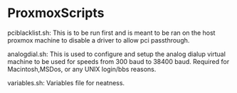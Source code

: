 # ProxmoxScripts

pciblacklist.sh: This is to be run first and is meant to be ran on the host proxmox machine to disable a driver to allow pci passthrough.

analogdial.sh: This is used to configure and setup the analog dialup virtual machine to be used for speeds from 300 baud to 38400 baud. Required for Macintosh,MSDos, or any UNIX login/bbs reasons.

variables.sh: Variables file for neatness.
